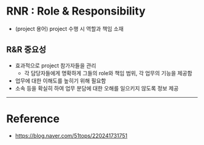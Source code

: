 # RNR : Role & Responsibility

- (project 용어) project 수행 시 역할과 책임 소재

## R&R 중요성

- 효과적으로 project 참가자들을 관리
  - 각 담당자들에게 명확하게 그들의 role와 책임 범위, 각 업무의 기능을 제공함
- 업무에 대한 이해도를 높히기 위해 필요함
- 소속 등을 확실히 하여 업무 분담에 대한 오해를 일으키지 않도록 정보 제공

---

# Reference

- https://blog.naver.com/51tops/220241731751